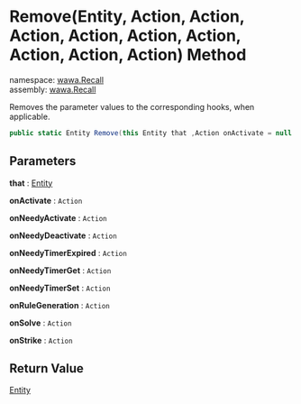 # Remove\(Entity, Action, Action, Action, Action, Action, Action, Action, Action, Action\) Method

namespace: [wawa\.Recall](../../wawa.Recall.md)<br />
assembly: [wawa\.Recall](../../../wawa.Recall.md)

Removes the parameter values to the corresponding hooks, when applicable\.

```csharp
public static Entity Remove(this Entity that ,Action onActivate = null ,Action onNeedyActivate = null ,Action onNeedyDeactivate = null ,Action onNeedyTimerExpired = null ,Action onNeedyTimerGet = null ,Action onNeedyTimerSet = null ,Action onRuleGeneration = null ,Action onSolve = null ,Action onStrike = null);
```

## Parameters

__that__ : [Entity](../../../wawa.Recall/wawa.Recall/Entity.md)



__onActivate__ : `Action`



__onNeedyActivate__ : `Action`



__onNeedyDeactivate__ : `Action`



__onNeedyTimerExpired__ : `Action`



__onNeedyTimerGet__ : `Action`



__onNeedyTimerSet__ : `Action`



__onRuleGeneration__ : `Action`



__onSolve__ : `Action`



__onStrike__ : `Action`



## Return Value

[Entity](../../../wawa.Recall/wawa.Recall/Entity.md)



